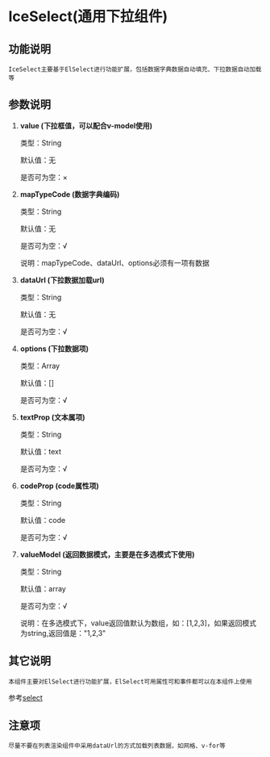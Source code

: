 # IceSelect(通用下拉组件)

## 功能说明
    IceSelect主要基于ElSelect进行功能扩展，包括数据字典数据自动填充、下拉数据自动加载等

## 参数说明
 1. <b>value  (下拉框值，可以配合v-model使用)</b>

    类型：String

    默认值：无

    是否可为空：&times;

 2. <b>mapTypeCode  (数据字典编码)</b>

    类型：String

    默认值：无

    是否可为空：&radic;

    说明：mapTypeCode、dataUrl、options必须有一项有数据

 3. <b>dataUrl  (下拉数据加载url)</b>

    类型：String

    默认值：无

    是否可为空：&radic;


 4. <b>options  (下拉数据项)</b>

    类型：Array

    默认值：\[\]

    是否可为空：&radic;

 5. <b>textProp  (文本属项)</b>

    类型：String

    默认值：text

    是否可为空：&radic;

 6. <b>codeProp  (code属性项)</b>

    类型：String

    默认值：code

    是否可为空：&radic;

 7. <b>valueModel  (返回数据模式，主要是在多选模式下使用)</b>

    类型：String

    默认值：array

    是否可为空：&radic;

    说明：在多选模式下，value返回值默认为数组，如：\[1,2,3\]，如果返回模式为string,返回值是："1,2,3"

## 其它说明

    本组件主要对ElSelect进行功能扩展，ElSelect可用属性可和事件都可以在本组件上使用

   参考[select](http://element-cn.eleme.io/#/zh-CN/component/select#select-attributes)


## 注意项

    尽量不要在列表渲染组件中采用dataUrl的方式加载列表数据，如网格、v-for等